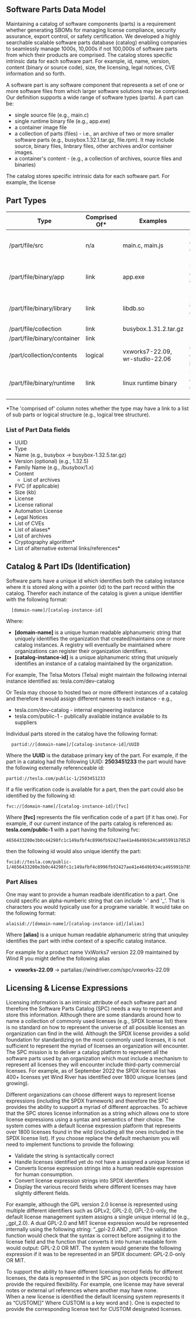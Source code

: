 ## Software Parts Data Model

Maintaining a catalog of software components (parts) is a requirement whether generating SBOMs for managing license compliance, security assurance, export control, or safety certification. We developed a highly searchable scalable software parts database (catalog) enabling companies to seamlessly manage 1000s, 10,000s if not 100,000s of software parts from which their products are comprised. The catalog stores specific intrinsic data for each software part. For example, id, name, version, content (binary or source code), size, the licensing, legal notices, CVE information and so forth. 

A software part is any software component that represents a set of one or more software files from which larger software solutions may be comprised. Our definition supports a wide range of software types (parts). A part can be:
  - single source file (e.g., main.c)
  - single runtime binary file (e.g., app.exe)
  - a container image file 
  - a collection of parts (files)  - i.e., an archive of two  or more smaller software parts (e.g., busybox.1.32.1.tar.gz, file.rpm). It may include source, binary files, linbrary files, other archives and/or container images. 
  - a container's content - (e.g., a collection of archives, source files and binaries)

The catalog stores specific intrinsic data for each software part. For example, the license

## Part Types
| Type              | Comprised Of* | Examples | Notes |
|-------------------| ------------ | -------- | ----- |
| /part/file/src      | n/a | main.c, main.js      | Uploaded as an archive of 1 file |
| /part/file/binary/app       | link | app.exe     | Uploaded as an archive of 1 file |
| /part/file/binary/library     | link | libdb.so     | Uploaded as an archive of 1 file |
| /part/file/collection | link | busybox.1.31.2.tar.gz |  |
| /part/file/binary/container   | link | |  |
| /part/collection/contents     | logical | vxworks7-22.09, wr-studio-22.06 | Complex composite product |
| /part/file/binary/runtime     | link | linux runtime binary | Uploaded as an archive of 1 file |

*The 'comprised of' column notes whether the type may have a link to a list of sub parts or logical structure (e.g., logical tree structure). 

### List of Part Data fields
- UUID
- Type
- Name (e.g., busybox -> busybox-1.32.5.tar.gz)
- Version (optional) (e.g., 1.32.5)
- Family Name (e.g., /busybox/1.x)
- Content
  - List of archives
- FVC (if applicable)
- Size (kb)
- License
- License rational
- Automation License
- Legal Notices
- List of CVEs
- List of aliases*
- List of archives 
- Cryptography algorithm*
- List of alternative external links/references*


## Catalog & Part IDs (Identification) 
Software parts have a  unique id which identifies both the catalog instance where it is stored along with a pointer (id) to the part record within the catalog. Therefor each instance of the catalog is given a unique identifier with the following format:
  ```
    [domain-name]/[catalog-instance-id]
  ```
Where:
- **[domain-name]** is a unique human readable alphanumeric string that uniquely identifies the organization that created/maintains one or more catalog instances. A registry will eventually be maintained where organizations can register their organization identifiers. 
- **[catalog-instance-id]** is a unique alphanumeric string that uniquely identifies an instance of a catalog maintained by the organization. 

For example, The Telsa Motors (Telsa) might maintain the following internal instance identified as:
  tesla.com/dev-catalog
  
Or Tesla may choose to hosted two or more different instances of a catalog and therefore it would assign different names to each instance - e.g.,
  - tesla.com/dev-catalog - internal engineering instance
  - tesla.com/public-1 - publically available instance available to its suppliers
 
Individual parts stored in the catalog have the following format:

```
  partid://[domain-name]/[catalog-instance-id]/UUID
```
Where the **UUID** is the database primary key of the part. For example, if the part in a catalog had the following UUID: **2503451233** the part would have the following externally referenceable id:
```
partid://tesla.com/public-1/2503451233
```
If a file verification code is available for a part, then the part could also be identified by the following id:
```
fvc://[domain-name]/[catalog-instance-id]/[fvc]
```
Where **[fvc]** represents the file verification code of a part (if it has one). For example, if our current instance of the parts catalog is referenced as: **tesla.com/public-1** with a part having the following fvc:
```
4656433200e3b0c44298fc1c149afbf4c8996fb92427ae41e4649b934ca495991b7852b855
```
then the following id would also unique identify the part:
```
fvcid://tesla.com/public-1/4656433200e3b0c44298fc1c149afbf4c8996fb92427ae41e4649b934ca495991b7852b855
```

### Part Alises
One may want to provide a human readbale identification to a part. One could specific an alpha-numberic string that can include '-' and '_'. That is characters you would typically use for a programe variable. It would take on the following format:
  ```
  alaisid://[domain-name]/[catalog-instance-id]/[alias]
  ```
Where **[alias]** is a unique human readable alphanumeric string that uniquley identifies the part with inthe context of a specific catalog instance. 

For example for a product name VxWorks7 version 22.09 maintained by Wind R you might define the following alias 
- **vxworks-22.09** -> partalias://windriver.com/spc/vxworks-22.09

## Licensing & License Expressions
Licensing information is an intrinsic attribute of each software part and therefore the Software Parts Catalog (SPC) needs a way to represent and store this information. Although there are some standards around how to name a collection of commonly used licenses (e.g., SPDX license list) there is no standard on how to represent the universe of all possible licenses an organization can find in the wild. Although the SPDX license provides a solid foundation for standardizing on the most commonly used licenses, it is not sufficient to represent the myriad of licenses an organization will encounter. The SPC mission is to deliver a catalog platform to represent all the software parts used by an organization which must include a mechanism to represent all licenses they will encounter include third-party commercial licenses. For example, as of September 2022 the SPDX license list has 400+ licenses yet Wind River has identified over 1800 unique licenses (and growing). 

Different organizations can choose different ways to represent license expressions (including the SPDX framework) and therefore the SPC provides the ability to support a myriad of different approaches. To achieve that the SPC stores license information as a string which allows one to store license expressions using a syntax and semantics of their choice. The system comes with a default license expression platform that represents over 1800 licenses found in the wild (including all the ones included in the SPDX license list). If you choose replace the default mechanism you will need to implement functions to provide the following:
  * Validate the string is syntactically correct
  * Handle licenses identified yet do not have a assigned a unique license id
  * Converts license expression strings into a human readable expression for human consumption.
  * Convert license expression strings into SPDX identifiers
  * Display the various record fields where different licenses may have slightly different fields. 

For example, although the GPL version 2.0 license is represented using multiple different identifiers such as GPLv2, GPL-2.0, GPL-2.0-only, the default license management system assigns a single unique internal id (e.g., _gpl_2.0). A dual GPL-2.0 and MIT license expression would be represented internally using the following string: “_gpl-2.0 AND _mit”. The validation function would check that the syntax is correct before assigning it to the license field and the function that converts it into human readable form would output: GPL-2.0 OR MIT. The system would generate the following expression if it was to be represented in an SPDX document: GPL-2.0-only OR MIT. 

To support the ability to have different licensing record fields for different licenses, the data is represented in the SPC as json objects (records) to provide the required flexibility. For example, one license may have several notes or external url references where another may have none.   
When a new license is identified the default licensing system represents it as “CUSTOM[<identifier>]” Where CUSTOM is a key word and <identifier>). One is expected to provide the corresponding license text for CUSTOM designated licenses.  

